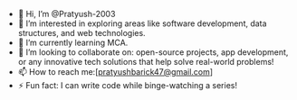 - 👋 Hi, I’m @Pratyush-2003
- 👀 I’m interested in exploring areas like software development, data structures, and web technologies.
- 🌱 I’m currently learning MCA.
- 💞️ I’m looking to collaborate on: open-source projects, app development, or any innovative tech solutions that help solve real-world problems!
- 📫 How to reach me:[pratyushbarick47@gmail.com]
- ⚡ Fun fact: I can write code while binge-watching a series!



<!---
Pratyush-2003/Pratyush-2003 is a ✨ special ✨ repository because its `README.md` (this file) appears on your GitHub profile.
You can click the Preview link to take a look at your changes.
--->
